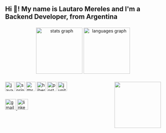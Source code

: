 <h2 align="left">Hi 👋! My name is Lautaro Mereles and I'm a Backend Developer, from Argentina</h2>

###

<div align="center">
  <img src="https://github-readme-stats.vercel.app/api?username=MerelesLautaro&hide_title=false&hide_rank=false&show_icons=true&include_all_commits=true&count_private=true&disable_animations=false&theme=dracula&locale=en&hide_border=false" height="150" alt="stats graph"  />
  <img src="https://github-readme-stats.vercel.app/api/top-langs?username=MerelesLautaro&locale=en&hide_title=false&layout=compact&card_width=320&langs_count=5&theme=dracula&hide_border=false" height="150" alt="languages graph"  />
</div>

###

<img align="right" height="150" src="https://giffiles.alphacoders.com/219/219893.gif"  />

###

<div align="left">
<img src="https://cdn.jsdelivr.net/gh/devicons/devicon/icons/java/java-original.svg" height="30" alt="java logo" />
<img src="https://cdn.jsdelivr.net/gh/devicons/devicon/icons/spring/spring-original.svg" height="30" alt="spring logo" />
<img src="https://cdn.jsdelivr.net/gh/devicons/devicon/icons/mysql/mysql-original.svg" height="30" alt="mysql logo" />
<img src="https://cdn.jsdelivr.net/gh/devicons/devicon/icons/hibernate/hibernate-original.svg" height="30" alt="hibernate logo" />
<img src="https://cdn.jsdelivr.net/gh/devicons/devicon/icons/postman/postman-original.svg" height="30" alt="postman logo" />
<img src="https://cdn.jsdelivr.net/gh/devicons/devicon/icons/junit/junit-original.svg" height="30" alt="junit logo" />
</div>

###

<div align="left">
  <a href="mailto:lautarojobs19@gmail.com" target="_blank">
    <img src="https://img.shields.io/static/v1?message=Gmail&logo=gmail&label=&color=D14836&logoColor=white&labelColor=&style=for-the-badge" height="35" alt="gmail logo" />
  </a>
  <a href="https://www.linkedin.com/in/mereles-lautaro/" target="_blank">
    <img src="https://img.shields.io/static/v1?message=LinkedIn&logo=linkedin&label=&color=0077B5&logoColor=white&labelColor=&style=for-the-badge" height="35" alt="linkedin logo" />
  </a>
</div>

###

<br clear="both">
